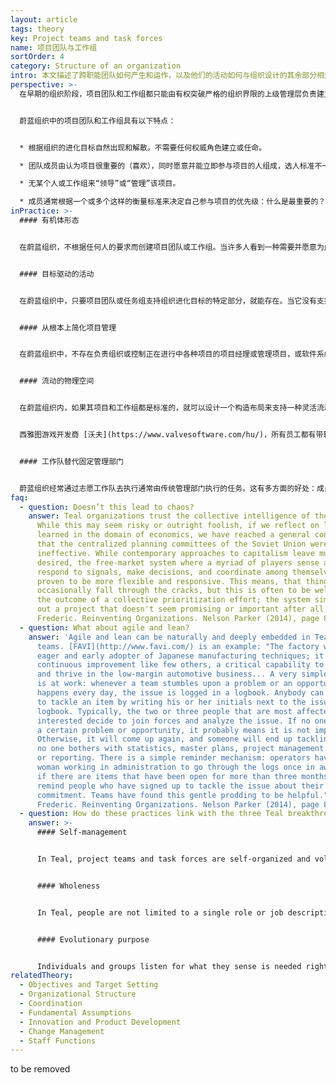 ```yaml
---
layout: article
tags: theory
key: Project teams and task forces
name: 项目团队与工作组
sortOrder: 4
category: Structure of an organization
intro: 本文描述了跨职能团队如何产生和运作，以及他们的活动如何与组织设计的其余部分相适应。
perspective: >-
  在早期的组织阶段，项目团队和工作组都只能由有权突破严格的组织界限的上级管理层负责建立。通常会任命一名项目经理/团队领导，并根据能力、现有结构中的职位、忠诚度或与他人协作的能力等因素选择团队成员。项目经理指导团队成员的活动。当上级管理层认为已取得成果、或判定项目失败或无成功前景不再值得努力时，就决定解散该团队/任务组。


  蔚蓝组织中的项目团队和工作组具有以下特点：


  * 根据组织的进化目标自然出现和解散。不需要任何权威角色建立或任命。

  * 团队成员由认为项目很重要的（喜欢），同时愿意并能立即参与项目的人组成，选人标准不一定是“接受过最好教育或最有经验的人”。

  * 无某个人或工作组来“领导”或“管理”该项目。

  * 成员通常根据一个或多个这样的衡量标准来决定自己参与项目的优先级：什么是最重要的？最紧急？最有趣？（组织目标和个人爱好结合）
inPractice: >-
  #### 有机体形态


  在蔚蓝组织，不根据任何人的要求而创建项目团队或工作组。当许多人看到一种需要并愿意为此作出贡献时，项目就自然产生了。项目成员不是根据他们在组织中的能力或职位被任命。任何人都可以组建一个项目团队。如果没人能抽出时间来做这个项目，那么现在就有一种自然的集体决定，认为这内容可能并不重要。


  #### 目标驱动的活动


  在蔚蓝组织中，只要项目团队或任务组支持组织进化目标的特定部分，就能存在。当它没有支持组织目标就会枯萎、死亡，或者转变成另外一个新项目。团队成员根据他们认为最重要、最紧急或最有趣的事情来优先考虑自己是否参与。如果一个项目的创立者不能激励人们做出贡献，就应该扪心自问：我的项目是否符合组织的目标？是否另一个项目吸引了本来是我需要的人？如果是这样，我如何考虑让这两个项目相互支持？


  #### 从根本上简化项目管理


  在蔚蓝组织中，不存在负责组织或控制正在进行中各种项目的项目经理或管理项目，或软件系统或甘特图。只存在最低限度的项目预算，没有总计划，很少有时间表。取消了传统项目规划的所有手续——编写计划、获得批准、报告进度、解释变更、重新安排和重新估算。这可以节约大量的时间，更不用耍手腕去为自己的项目争取资源，或在项目超过时间或超出预算时找人推卸责任。^\[Laloux, Frederic (2014-02-09). Reinventing Organizations: A Guide to Creating Organizations Inspired by the Next Stage of Human Consciousness (Kindle Locations 1924-1927). Nelson Parker. Kindle Edition.]


  #### 流动的物理空间


  在蔚蓝组织内，如果其项目和工作组都是标准的，就可以设计一个构造布局来支持一种灵活流动的空间结构。太阳液压的办公室是一个很大的开放空间，隔版只有齐腰高。人们可以一目了然，看到谁在哪里，能偷听到许多对话。同事们说，这极大地促进了协作。


  西雅图游戏开发商 [沃夫](https://www.valvesoftware.com/hu/)，所有员工都有带轮子的办公桌。他们因加入或离开某个项目而在办公室内转来转去。该公司甚至设计了一个内网应用程序，方便同事们更容易找到彼此。它会实时显示一张办公室地图，显示人们在哪里插上了电脑。^\[Laloux, Frederic. Reinventing Organizations. Nelson Parker (2014), page 85-6]


  #### 工作队替代固定管理部门


  蔚蓝组织经常通过志愿工作队去执行通常由传统管理部门执行的任务。这有多方面的好处：成员可以据此找到途径，表达自己主要岗位角色用不到的才能和天赋。他们可以开发专业领域，然后与组织中的其他人共享。特别工作组也是惊人的学习机会：人们通过现代学徒制从更有经验的同事那里学习技术和领导技能。^\[Laloux, Frederic. Reinventing Organizations. Nelson Parker (2014), page 90] 具体参见[管理职能](https://cn.reinventingorganizationswiki.com/theory/staff-functions/)。
faq:
  - question: Doesn’t this lead to chaos?
    answer: Teal organizations trust the collective intelligence of the system.
      While this may seem risky or outright foolish, if we reflect on lessons
      learned in the domain of economics, we have reached a general consensus
      that the centralized planning committees of the Soviet Union were
      ineffective. While contemporary approaches to capitalism leave much to be
      desired, the free-market system where a myriad of players sense and
      respond to signals, make decisions, and coordinate among themselves has
      proven to be more flexible and responsive. This means, that things
      occasionally fall through the cracks, but this is often to be welcomed as
      the outcome of a collective prioritization effort; the system simply roots
      out a project that doesn't seem promising or important after all.^[Laloux,
      Frederic. Reinventing Organizations. Nelson Parker (2014), page 85-6]
  - question: What about agile and lean?
    answer: 'Agile and lean can be naturally and deeply embedded in Teal project
      teams. [FAVI](http://www.favi.com/) is an example: "The factory was an
      eager and early adopter of Japanese manufacturing techniques; it masters
      continuous improvement like few others, a critical capability to survive
      and thrive in the low-margin automotive business... A very simple process
      is at work: whenever a team stumbles upon a problem or an opportunity, as
      happens every day, the issue is logged in a logbook. Anybody can volunteer
      to tackle an item by writing his or her initials next to the issue in the
      logbook. Typically, the two or three people that are most affected or
      interested decide to join forces and analyze the issue. If no one picks up
      a certain problem or opportunity, it probably means it is not important.
      Otherwise, it will come up again, and someone will end up tackling it...
      no one bothers with statistics, master plans, project management software,
      or reporting. There is a simple reminder mechanism: operators have asked a
      woman working in administration to go through the logs once in awhile, and
      if there are items that have been open for more than three months, to
      remind people who have signed up to tackle the issue about their
      commitment. Teams have found this gentle prodding to be helpful."^[Laloux,
      Frederic. Reinventing Organizations. Nelson Parker (2014), page 89]'
  - question: How do these practices link with the three Teal breakthroughs?
    answer: >-
      #### Self-management


      In Teal, project teams and task forces are self-organized and voluntary. They are not created by upper management or commanded by a team leader.


      #### Wholeness


      In Teal, people are not limited to a single role or job description. They can join teams and task forces that match their interests and talents and are encouraged to use both their rational and intuitive minds to prioritize which projects to join.


      #### Evolutionary purpose


      Individuals and groups listen for what they sense is needed right now, and form project teams as required. Likewise, they trust, that if no one can find time to work on the project, it's because it's not important to the organization’s purpose right now.
relatedTheory:
  - Objectives and Target Setting
  - Organizational Structure
  - Coordination
  - Fundamental Assumptions
  - Innovation and Product Development
  - Change Management
  - Staff Functions
---
```

to be removed